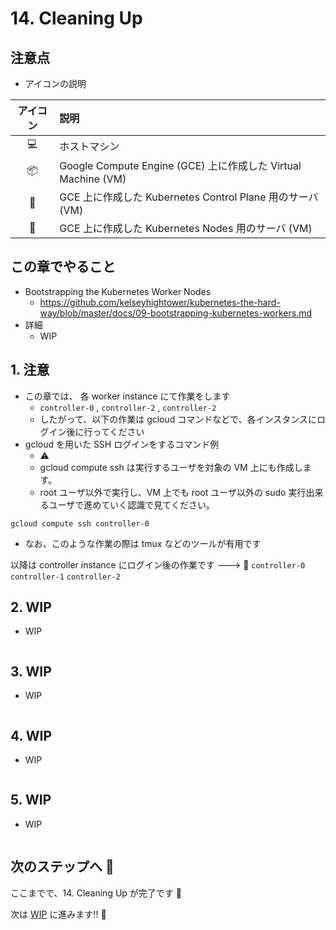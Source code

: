 # 14. Cleaning Up

## 注意点

+ アイコンの説明

アイコン | 説明
:-: | :-
:computer: | ホストマシン
:package: | Google Compute Engine (GCE) 上に作成した Virtual Machine (VM)
:police_car: | GCE 上に作成した Kubernetes Control Plane 用のサーバ (VM)
:car: | GCE 上に作成した Kubernetes Nodes 用のサーバ (VM) 

## この章でやること

+ Bootstrapping the Kubernetes Worker Nodes
  + https://github.com/kelseyhightower/kubernetes-the-hard-way/blob/master/docs/09-bootstrapping-kubernetes-workers.md
+ 詳細
  + WIP

## 1. 注意

+ この章では、 各 worker instance にて作業をします
  + `controller-0` , `controller-2` , `controller-2`
  + したがって、以下の作業は gcloud コマンドなどで、各インスタンスにログイン後に行ってください
+ gcloud を用いた SSH ログインをするコマンド例
  + :warning:
  + gcloud compute ssh は実行するユーザを対象の VM 上にも作成します。
  + root ユーザ以外で実行し、VM 上でも root ユーザ以外の sudo 実行出来るユーザで進めていく認識で見てください。

```
gcloud compute ssh controller-0
```

+ なお、このような作業の際は tmux などのツールが有用です

以降は controller instance にログイン後の作業です ---> :police_car: `controller-0` `controller-1` `controller-2`

## 2. WIP

+ WIP

```

```

## 3. WIP

+ WIP

```

```

## 4. WIP

+ WIP

```

```

## 5. WIP

+ WIP

```

```

## 次のステップへ :rocket:

ここまでで、14. Cleaning Up が完了です :raised_hands:

次は [WIP]() に進みます!! :muscle:
